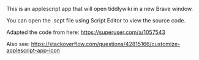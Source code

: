 This is an applescript app that will open tiddlywiki in a new Brave window.

You can open the .scpt file using Script Editor to view the source code.


Adapted the code from here: https://superuser.com/a/1057543

Also see: https://stackoverflow.com/questions/42815166/customize-applescript-app-icon
